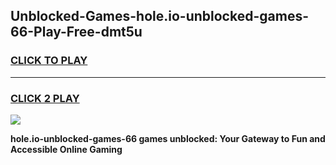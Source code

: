 
## Unblocked-Games-hole.io-unblocked-games-66-Play-Free-dmt5u
<h3>
<a href="https://premium76.site?title=hole.io-unblocked-games-66&ref=18A">CLICK TO PLAY</a></h3>
<hr>

<h3>
<a href="https://premium76.site?title=hole.io-unblocked-games-66&ref=18A">CLICK 2 PLAY</a>
  
</h3>

<a href="https://premium76.site?title=hole.io-unblocked-games-66&ref=18A"><img src="https://clearcache.store/games.png"></a>


**hole.io-unblocked-games-66 games unblocked: Your Gateway to Fun and Accessible Online Gaming**

